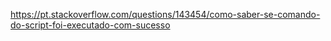 https://pt.stackoverflow.com/questions/143454/como-saber-se-comando-do-script-foi-executado-com-sucesso
